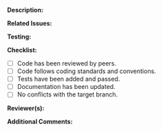 **Description:**
<!-- Provide a concise description of what this merge request accomplishes -->

**Related Issues:**
<!-- List any related issues or tickets that this merge request addresses, "Fixes:#123"-->

**Testing:**
<!-- Describe the testing process for these changes. Include steps for reviewers to test the functionality or code changes. -->

**Checklist:**
<!-- Ensure all these items are completed before submitting the merge request. Remove items that are not applicable. -->
- [ ] Code has been reviewed by peers.
- [ ] Code follows coding standards and conventions.
- [ ] Tests have been added and passed.
- [ ] Documentation has been updated.
- [ ] No conflicts with the target branch.

**Reviewer(s):**
<!-- Mention specific team members or individuals who should review this merge request. -->

**Additional Comments:**
<!-- Add any additional information or comments that may be relevant to the merge request. -->
